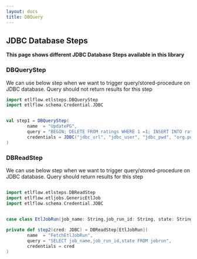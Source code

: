 ```yaml
---
layout: docs
title: DBQuery
---
```


## JDBC Database Steps

**This page shows different JDBC Database Steps available in this library**

### DBQueryStep
We can use below step when we want to trigger query/stored-procedure on JDBC database. Query should not return results for this step 

```scala mdoc
import etlflow.etlsteps.DBQueryStep
import etlflow.schema.Credential.JDBC


val step1 = DBQueryStep(
        name  = "UpdatePG",
        query = "BEGIN; DELETE FROM ratings WHERE 1 =1; INSERT INTO ratings SELECT * FROM ratings_temp; COMMIT;",
        credentials = JDBC("jdbc_url", "jdbc_user", "jdbc_pwd", "org.postgresql.Driver")
)
```

### DBReadStep
We can use below step when we want to trigger query/stored-procedure on JDBC database. Query should  return results for this step 

```scala mdoc

import etlflow.etlsteps.DBReadStep
import etlflow.etljobs.GenericEtlJob
import etlflow.schema.Credential.JDBC


case class EtlJobRun(job_name: String,job_run_id: String, state: String)
     
private def step2(cred: JDBC) = DBReadStep[EtlJobRun](
        name  = "FetchEtlJobRun",
        query = "SELECT job_name,job_run_id,state FROM jobrun",
        credentials = cred
)   
```